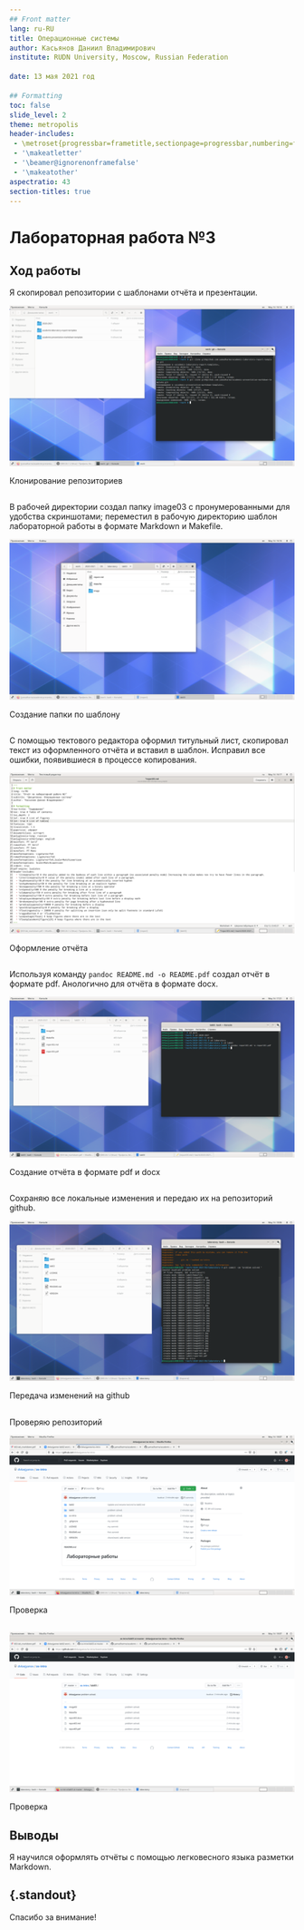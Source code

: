 ```yaml
---
## Front matter
lang: ru-RU
title: Операционные системы 
author: Касьянов Даниил Владимирович
institute: RUDN University, Moscow, Russian Federation

date: 13 мая 2021 год

## Formatting
toc: false
slide_level: 2
theme: metropolis
header-includes: 
 - \metroset{progressbar=frametitle,sectionpage=progressbar,numbering=fraction}
 - '\makeatletter'
 - '\beamer@ignorenonframefalse'
 - '\makeatother'
aspectratio: 43
section-titles: true
---
```


# Лабораторная работа №3

## Ход работы

Я скопировал репозитории с шаблонами отчёта и презентации.

![](image03/1.pres.png)

Клонирование репозиториев


## 

В рабочей директории создал папку image03 с пронумерованными для удобства скриншотами; переместил в рабочую директорию шаблон лабораторной работы в формате Markdown и Makefile.

![](image03/2.pres.png)

Создание папки по шаблону

##

С помощью тектового редактора оформил титульный лист, скопировал текст из оформленного отчёта и вставил в шаблон. Исправил все ошибки, появившиеся в процессе копирования. 

![](image03/3.pres.png)

Оформление отчёта

##

Используя команду `pandoc README.md -o README.pdf` создал отчёт в формате pdf. Анологично для отчёта в формате docx.

![](image03/4.pres.png)

Создание отчёта в формате pdf и docx

##

Сохраняю все локальные изменения и передаю их на репозиторий github.

![](image03/5.pres.png)

Передача изменений на github

##

Проверяю репозиторий

![](image03/6.pres.png)

Проверка

##

![](image03/7.pres.png)

Проверка


## Выводы

Я научился оформлять отчёты с помощью легковесного языка разметки Markdown.

## {.standout}

Спасибо за внимание!

